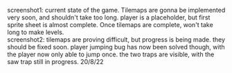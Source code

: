 screenshot1: current state of the game. Tilemaps are gonna be implemented very soon, and shouldn't take too long. player is a placeholder, but first sprite sheet is almost complete. Once tilemaps are complete, won't take long to make levels.  
screenshot2: tilemaps are proving difficult, but progress is being made. they should be fixed soon. player jumping bug has now been solved though, with the player now only able to jump once. the two traps are visible, with the saw trap still in progress. 20/8/22  